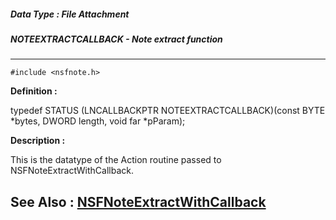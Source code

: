 ##### Data Type : File Attachment
##### NOTEEXTRACTCALLBACK - Note extract function
---
```
#include <nsfnote.h>
```

**Definition :**

typedef STATUS (LNCALLBACKPTR NOTEEXTRACTCALLBACK)(const BYTE *bytes, DWORD 
length, void far *pParam);

**Description :**

This is the datatype of the Action routine passed to NSFNoteExtractWithCallback.


**See Also :**
[NSFNoteExtractWithCallback](/domino-c-api-docs/reference/Func/NSFNoteExtractWithCallback)
---
